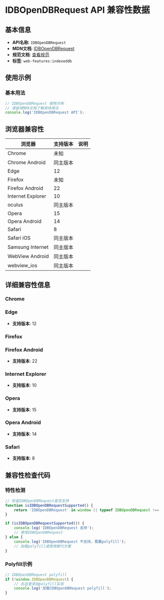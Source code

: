 # IDBOpenDBRequest API 兼容性数据

## 基本信息

- **API名称**: `IDBOpenDBRequest`
- **MDN文档**: [IDBOpenDBRequest](https://developer.mozilla.org/docs/Web/API/IDBOpenDBRequest)
- **规范文档**: [查看规范](https://w3c.github.io/IndexedDB/#idbopendbrequest)
- **标签**: `web-features:indexeddb`

## 使用示例

### 基本用法

```javascript
// IDBOpenDBRequest 使用示例
// 请查阅MDN文档了解具体用法
console.log('IDBOpenDBRequest API');
```

## 浏览器兼容性

| 浏览器 | 支持版本 | 说明 |
|--------|----------|------|
| Chrome | 未知 |  |
| Chrome Android | 同主版本 |  |
| Edge | 12 |  |
| Firefox | 未知 |  |
| Firefox Android | 22 |  |
| Internet Explorer | 10 |  |
| oculus | 同主版本 |  |
| Opera | 15 |  |
| Opera Android | 14 |  |
| Safari | 8 |  |
| Safari iOS | 同主版本 |  |
| Samsung Internet | 同主版本 |  |
| WebView Android | 同主版本 |  |
| webview_ios | 同主版本 |  |

## 详细兼容性信息

### Chrome


### Edge

- **支持版本**: 12

### Firefox


### Firefox Android

- **支持版本**: 22

### Internet Explorer

- **支持版本**: 10

### Opera

- **支持版本**: 15

### Opera Android

- **支持版本**: 14

### Safari

- **支持版本**: 8

## 兼容性检查代码

### 特性检测

```javascript
// 检查IDBOpenDBRequest是否支持
function isIDBOpenDBRequestSupported() {
    return 'IDBOpenDBRequest' in window || typeof IDBOpenDBRequest !== 'undefined';
}

if (isIDBOpenDBRequestSupported()) {
    console.log('IDBOpenDBRequest 支持');
    // 使用IDBOpenDBRequest
} else {
    console.log('IDBOpenDBRequest 不支持，需要polyfill');
    // 加载polyfill或使用替代方案
}
```

### Polyfill示例

```javascript
// IDBOpenDBRequest polyfill
if (!window.IDBOpenDBRequest) {
    // 在这里添加polyfill实现
    console.log('加载IDBOpenDBRequest polyfill');
}
```

